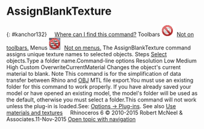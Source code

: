 ---
---


# AssignBlankTexture
{: #kanchor132}
 [![images/transparent.gif](images/transparent.gif)Where can I find this command?](javascript:void(0);) Toolbars
![images/-no-toolbar-button.png](images/-no-toolbar-button.png) [Not on toolbars.](toolbarwhattodo.html) 
Menus
![images/-no-menu-item.png](images/-no-menu-item.png) [Not on menus.](menuwhattodo.html) 
The AssignBlankTexture command assigns unique texture names to selected objects.
Steps
 [Select](select-objects.html) objects.Type a folder name.Command-line options
Resolution
Low
Medium
High
Custom
OverwriteCurrentMaterial
Changes the object's current material to blank.
Note
This command is for the simplification of data transfer between Rhino and [OBJ](wavefront-obj-import-export.html) MTL file export.You must use an existing folder for this command to work properly. If you have already saved your model or have opened an existing model, the model's folder will be used as the default, otherwise you must select a folder.This command will not work unless the plug-in is loaded.See: [Options -&gt; Plug-ins](plug-ins.html).
See also
 [Use materials and textures](sak-materialsandtextures.html) 
&#160;
&#160;
Rhinoceros 6 © 2010-2015 Robert McNeel &amp; Associates.11-Nov-2015
 [Open topic with navigation](assignblanktexture.html) 

